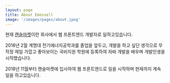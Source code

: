 ```yaml
---
layout: page
title: About Emessell
image: '/images/pages/about.jpeg'
---
```


현재 [캔슬마켓](https://www.cancelmarket.com/)이란 회사에서 웹 프론트엔드 개발자로 일하고있습니다.

2018년 2월 계명대 전기에너지공학과를 졸업을 앞두고, 개발을 하고 싶단 생각으로 무작정 제일 가깝고 좋아보이는 국비지원 학원에 등록하여 자바 개발을 배우며 개발인생을 시작했습니다.

2018년 11월부터 캔슬마켓에 입사하여 웹 프론트엔드로 일을 시작하며 현재까지 계속 일을 하고있습니다.


